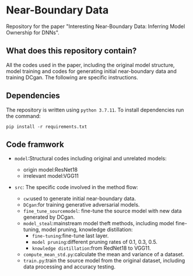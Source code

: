 # Near-Boundary Data

Repository for the paper "Interesting Near-Boundary Data: Inferring Model Ownership for DNNs".

## What does this repository contain?

All the codes used in the paper, including the original model structure, model training and codes for generating initial near-boundary data and training DCgan. The following are specific instructions.

## Dependencies

The repository is written using `python 3.7.11`. To install dependencies run the command:

```
pip install -r requirements.txt
```

## Code framwork

- `model`:Structural codes including original and unrelated models:
  - origin model:ResNet18
  - irrelevant model:VGG11

- `src`: The specific code involved in the method flow: 
  - `cw`:used to generate initial near-boundary data.
  - `DCgan`:for training generative adversarial models.
  - `fine_tune_sourcemodel`: fine-tune the source model with new data generated by DCgan.
  - `model_steal`:mainstream model theft methods, including model fine-tuning, model pruning, knowledge distillation:
    - `fine-tuning`:fine-tune last layer.
    - `model pruning`:different pruning rates of 0.1, 0.3, 0.5.
    - `knowledge distillation`:from RedNet18 to VGG11.
  - `compute_mean_std.py`:calculate the mean and variance of a dataset.
  - `train.py`:train the source model from the original dataset, including data processing and accuracy testing.
